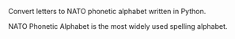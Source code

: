 Convert letters to NATO phonetic alphabet written in Python.

NATO Phonetic Alphabet is the most widely used spelling alphabet.
